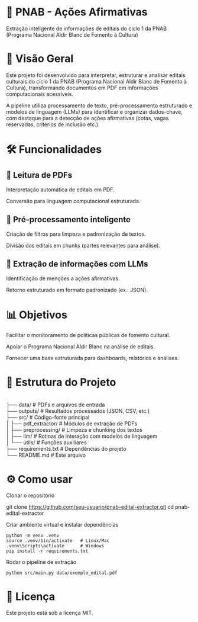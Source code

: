# 📑 PNAB - Ações Afirmativas

Extração inteligente de informações de editais do ciclo 1 da PNAB (Programa Nacional Aldir Blanc de Fomento à Cultura)



# 🚀 Visão Geral

Este projeto foi desenvolvido para interpretar, estruturar e analisar editais culturais do ciclo 1 da PNAB (Programa Nacional Aldir Blanc de Fomento à Cultura), transformando documentos em PDF em informações computacionais acessíveis.

A pipeline utiliza processamento de texto, pré-processamento estruturado e modelos de linguagem (LLMs) para identificar e organizar dados-chave, com destaque para a detecção de ações afirmativas (cotas, vagas reservadas, critérios de inclusão etc.).



# 🛠️ Funcionalidades

## 📂 Leitura de PDFs

Interpretação automática de editais em PDF.

Conversão para linguagem computacional estruturada.



## 🧹 Pré-processamento inteligente

Criação de filtros para limpeza e padronização de textos.

Divisão dos editais em chunks (partes relevantes para análise).


## 🤖 Extração de informações com LLMs

Identificação de menções a ações afirmativas.

Retorno estruturado em formato padronizado (ex.: JSON).


# 📊 Objetivos

Facilitar o monitoramento de políticas públicas de fomento cultural.

Apoiar o Programa Nacional Aldir Blanc na análise de editais.

Fornecer uma base estruturada para dashboards, relatórios e análises.



# 📂 Estrutura do Projeto
<br>    ├── data/               # PDFs e arquivos de entrada
<br>    ├── outputs/            # Resultados processados (JSON, CSV, etc.)
<br>    ├── src/                # Código-fonte principal
<br>    │   ├── pdf_extractor/  # Módulos de extração de PDFs
<br>    │   ├── preprocessing/  # Limpeza e chunking dos textos
<br>    │   ├── llm/            # Rotinas de interação com modelos de linguagem
<br>    │   └── utils/          # Funções auxiliares
<br>    ├── requirements.txt    # Dependências do projeto
<br>    └── README.md           # Este arquivo



# ⚙️ Como usar

Clonar o repositório

git clone https://github.com/seu-usuario/pnab-edital-extractor.git
cd pnab-edital-extractor


Criar ambiente virtual e instalar dependências
 
 ```
python -m venv .venv
source .venv/bin/activate   # Linux/Mac
.venv\Scripts\activate      # Windows
pip install -r requirements.txt
```

Rodar o pipeline de extração

```
python src/main.py data/exemplo_edital.pdf
```



# 📜 Licença

Este projeto está sob a licença MIT.


